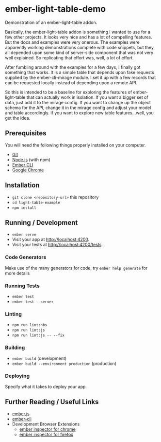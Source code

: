 # ember-light-table-demo

Demonstration of an ember-light-table addon.

Basically, the ember-light-table addon is something I wanted to use for a few other projects.  It looks very nice and has a lot of compelling features.  But the docs and examples were very onerous.  The examples were apparently working demonstrations complete with code snippets, but they all depended upon some kind of server-side component that was not very well explained.  So replicating that effort was, well, a lot of effort.

After fumbling around with the examples for a few days, I finally got something that works.  It is a simple table that depends upon fake requests supplied by the ember-cli-mirage module.  I set it up with a few records that can be requested locally instead of depending upon a remote API.

So this is intended to be a baseline for exploring the features of ember-light-table that can actually work in isolation.  If you want a bigger set of data, just add it to the mirage config.  If you want to change up the object schema for the API, change it in the mirage config and adjust your model and table accordingly.  If you want to explore new table features...well, you get the idea.

## Prerequisites

You will need the following things properly installed on your computer.

* [Git](https://git-scm.com/)
* [Node.js](https://nodejs.org/) (with npm)
* [Ember CLI](https://ember-cli.com/)
* [Google Chrome](https://google.com/chrome/)

## Installation

* `git clone <repository-url>` this repository
* `cd light-table-example`
* `npm install`

## Running / Development

* `ember serve`
* Visit your app at [http://localhost:4200](http://localhost:4200).
* Visit your tests at [http://localhost:4200/tests](http://localhost:4200/tests).

### Code Generators

Make use of the many generators for code, try `ember help generate` for more details

### Running Tests

* `ember test`
* `ember test --server`

### Linting

* `npm run lint:hbs`
* `npm run lint:js`
* `npm run lint:js -- --fix`

### Building

* `ember build` (development)
* `ember build --environment production` (production)

### Deploying

Specify what it takes to deploy your app.

## Further Reading / Useful Links

* [ember.js](https://emberjs.com/)
* [ember-cli](https://ember-cli.com/)
* Development Browser Extensions
  * [ember inspector for chrome](https://chrome.google.com/webstore/detail/ember-inspector/bmdblncegkenkacieihfhpjfppoconhi)
  * [ember inspector for firefox](https://addons.mozilla.org/en-US/firefox/addon/ember-inspector/)
